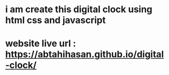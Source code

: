 # i am create this digital clock using html css and javascript
# website live url : https://abtahihasan.github.io/digital-clock/

